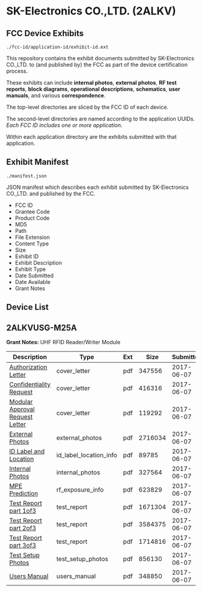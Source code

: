 # SK-Electronics CO.,LTD. (2ALKV)
## FCC Device Exhibits

```
./fcc-id/application-id/exhibit-id.ext
```

This repository contains the exhibit documents submitted by SK-Electronics CO.,LTD. to (and published by) the FCC as part of the device certification process.

These exhibits can include **internal photos**, **external photos**, **RF test reports**, **block diagrams**, **operational descriptions**, **schematics**, **user manuals**, and various **correspondence**.

The top-level directories are sliced by the FCC ID of each device.

The second-level directories are named according to the application UUIDs. *Each FCC ID includes one or more application.*

Within each application directory are the exhibits submitted with that application. 

## Exhibit Manifest

```
./manifest.json
```

JSON manifest which describes each exhibit submitted by SK-Electronics CO.,LTD. and published by the FCC.

- FCC ID
- Grantee Code
- Product Code
- MD5
- Path
- File Extension
- Content Type
- Size
- Exhibit ID
- Exhibit Description
- Exhibit Type
- Date Submitted
- Date Available
- Grant Notes

## Device List
## 2ALKVUSG-M25A
**Grant Notes:** UHF RFID Reader/Writer Module

| Description | Type | Ext | Size | Submitted | Available |
| ----------- | ---- | --- | ---- | --------- | --------- |
| [Authorization Letter](2ALKVUSG-M25A/7f68fe471cdd44fc0934880cea29421b/3417426.pdf) | cover_letter | pdf | 347556 | 2017-06-07 | 2017-06-07 |
| [Confidentiality Request](2ALKVUSG-M25A/7f68fe471cdd44fc0934880cea29421b/3417430.pdf) | cover_letter | pdf | 416316 | 2017-06-07 | 2017-06-07 |
| [Modular Approval Request Letter](2ALKVUSG-M25A/7f68fe471cdd44fc0934880cea29421b/3417431.pdf) | cover_letter | pdf | 119292 | 2017-06-07 | 2017-06-07 |
| [External Photos](2ALKVUSG-M25A/7f68fe471cdd44fc0934880cea29421b/3417433.pdf) | external_photos | pdf | 2716034 | 2017-06-07 | 2017-06-07 |
| [ID Label and Location](2ALKVUSG-M25A/7f68fe471cdd44fc0934880cea29421b/3417434.pdf) | id_label_location_info | pdf | 89785 | 2017-06-07 | 2017-06-07 |
| [Internal Photos](2ALKVUSG-M25A/7f68fe471cdd44fc0934880cea29421b/3417435.pdf) | internal_photos | pdf | 327564 | 2017-06-07 | 2017-06-07 |
| [MPE Prediction](2ALKVUSG-M25A/7f68fe471cdd44fc0934880cea29421b/3417471.pdf) | rf_exposure_info | pdf | 623829 | 2017-06-07 | 2017-06-07 |
| [Test Report part 1of3](2ALKVUSG-M25A/7f68fe471cdd44fc0934880cea29421b/3417473.pdf) | test_report | pdf | 1671304 | 2017-06-07 | 2017-06-07 |
| [Test Report part 2of3](2ALKVUSG-M25A/7f68fe471cdd44fc0934880cea29421b/3417474.pdf) | test_report | pdf | 3584375 | 2017-06-07 | 2017-06-07 |
| [Test Report part 3of3](2ALKVUSG-M25A/7f68fe471cdd44fc0934880cea29421b/3417475.pdf) | test_report | pdf | 1714816 | 2017-06-07 | 2017-06-07 |
| [Test Setup Photos](2ALKVUSG-M25A/7f68fe471cdd44fc0934880cea29421b/3417476.pdf) | test_setup_photos | pdf | 856130 | 2017-06-07 | 2017-06-07 |
| [Users Manual](2ALKVUSG-M25A/7f68fe471cdd44fc0934880cea29421b/3417477.pdf) | users_manual | pdf | 348850 | 2017-06-07 | 2017-06-07 |
